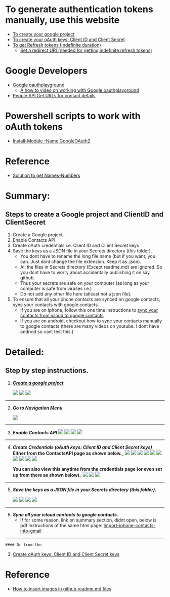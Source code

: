 # To generate authentication tokens manually, use this website
* [To create your google project](https://console.cloud.google.com/cloud-resource-manager)
* [To create your oAuth keys: Client ID and Client Secret](https://developers.google.com/identity/protocols/OpenIDConnect#getcredentials)
* [To get Refresh tokens (Indefinite duration)](https://monteledwards.com/2017/03/05/powershell-oauth-downloadinguploading-to-google-drive-via-drive-api/)
    * [Set a redirect URI (needed for getting indefinite refresh tokens)](https://developers.google.com/identity/protocols/OpenIDConnect#setredirecturi) 

# Google Developers
* [Google oauthplayground](https://developers.google.com/oauthplayground/ )
    * [A how to video on working with Google oauthplayground](https://www.youtube.com/watch?v=nRF_HdrYeGE ) 
* [People API Get URLs for contact details](https://developers.google.com/people/api/rest/v1/people/get) 

# Powershell scripts to work with oAuth tokens
* [Install-Module -Name GoogleOAuth2](https://www.powershellgallery.com/packages/GoogleOAuth2/1.0.1.0)

# Reference
* [Solution to get Names-Numbers](https://www.reddit.com/r/PowerShell/comments/7ax36a/powershell_and_google_contacts_api/)

# Summary: 
## Steps to create a Google project and ClientID and ClientSecret
1. Create a Google project.
2. Enable Contacts API.
3. Create oAuth credentials i.e. Client ID and Client Secret keys
4. Save the keys as a JSON file in your Secrets directory (this folder).
    - You dont have to rename the long file name (but if you want, you can. Just dont change the file extension. Keep it as .json).
    - All the files in Secrets directory (Except readme.md) are ignored. So you dont have to worry about accidentally publishing it on say github.
    - Thus your secrets are safe on your computer (as long as your computer is safe from viruses i.e.)
    - Do not add any other file here (atleast not a json file).
5. To ensure that all your phone contacts are synced on google contacts, sync your contacts with google contacts. 
    - If you are on Iphone, follow this one time instructions to [sync your contacts from icloud to google contacts](https://www.tomsguide.com/us/import-iphone-contacts-into-gmail,news-21221.html)
    - If you are on android, checkout how to sync your contacts manually to google contacts (there are many videos on youtube. I dont have android so cant test this.)

# Detailed: 
## Step by step instructions.
1. ___[Create a google project](https://console.cloud.google.com/cloud-resource-manager)___

    <img src= "../Images/CreateProject.png">
    <img src= "../Images/ProjectName.png">
    <img src= "../Images/ProjectCreated.png" >
--------
2. ___Go to Navigation Menu___

    <img src= "../Images/NavigationMenu.png" >
--------
3. ___Enable Contacts API___ 
    <img src= "../Images/APIsAndServices-Dashboard.png">
    <img src= "../Images/EnableAPIsAndServices.png">
    <img src= "../Images/ContactsAPI.png">
    <img src= "../Images/EnableContactsAPI.png">
--------
4. ___Create Credentials (oAuth keys:  Client ID and Client Secret keys)___
    __Either from the ContactsAPI page as shown below.___
    <img src= "../Images/CreateCredentials.png">
    <img src= "../Images/Credentials-oAuthClientID.png">
    <img src= "../Images/SetProductNameOnConsentScreen.png">
    <img src= "../Images/oAuthConsentScreen.png">
    <img src= "../Images/GiveApplicationName.png">
    <img src= "../Images/GoBackToCredentials.png">
    <img src= "../Images/TryCreateCredentialsAgain.png">
    <img src= "../Images/oAuthClientID.png">
    <img src= "../Images/CreateoAuthClientID.png">
    <img src= "../Images/ClientIDAndClientSecretCreated.png">
    
    __You can also view this anytime from the credentials page (or even set up from there as shown below)___
    <img src= "../Images/CredentialsMenu.png">
    <img src= "../Images/ViewCredentials.png">
    <img src= "../Images/ViewClientIDAndClientSecret.png">
--------
5. ___Save the keys as a JSON file in your Secrets directory (this folder).___

    <img src= "../Images/DownloadJSON.png">
    <img src= "../Images/DownloadedFile.png">
    <img src= "../Images/CopyFileFromDownloads.png">
    <img src= "../Images/MoveFileToSecrets.png">
--------
6. ___Sync all your icloud contacts to google contacts.___
    * If for some reason, link on summary section, didnt open, below is pdf instructions of the same html page:
    [Import-iphone-contacts-into-gmail](../ExternalModules/GoogleAPIs/Import-iphone-contacts-into-gmail.pdf)
--------
    #### Or from the 
3. [Create oAuth keys:  Client ID and Client Secret keys](https://developers.google.com/identity/protocols/OpenIDConnect#getcredentials)

    

# Reference
* [How to insert images in github readme.md files](https://youtu.be/hHbWF1Bvgf4)
